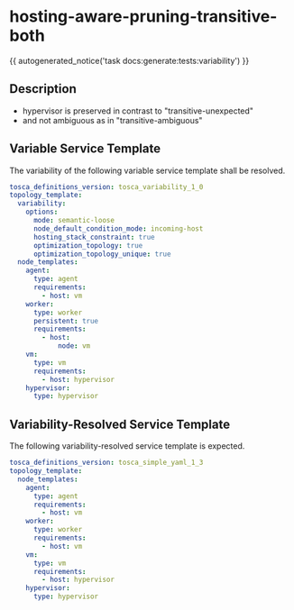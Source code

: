 # hosting-aware-pruning-transitive-both

{{ autogenerated_notice('task docs:generate:tests:variability') }}

## Description

- hypervisor is preserved in contrast to "transitive-unexpected"
- and not ambiguous as in "transitive-ambiguous"


## Variable Service Template

The variability of the following variable service template shall be resolved.

```yaml linenums="1"
tosca_definitions_version: tosca_variability_1_0
topology_template:
  variability:
    options:
      mode: semantic-loose
      node_default_condition_mode: incoming-host
      hosting_stack_constraint: true
      optimization_topology: true
      optimization_topology_unique: true
  node_templates:
    agent:
      type: agent
      requirements:
        - host: vm
    worker:
      type: worker
      persistent: true
      requirements:
        - host:
            node: vm
    vm:
      type: vm
      requirements:
        - host: hypervisor
    hypervisor:
      type: hypervisor
```




## Variability-Resolved Service Template

The following variability-resolved service template is expected.

```yaml linenums="1"
tosca_definitions_version: tosca_simple_yaml_1_3
topology_template:
  node_templates:
    agent:
      type: agent
      requirements:
        - host: vm
    worker:
      type: worker
      requirements:
        - host: vm
    vm:
      type: vm
      requirements:
        - host: hypervisor
    hypervisor:
      type: hypervisor
```

